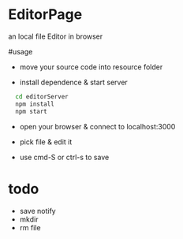 # EditorPage
an local file Editor in browser

#usage

- move your source code into resource folder


- install dependence & start server
```bash
  cd editorServer
  npm install
  npm start
```

- open your browser & connect to localhost:3000

- pick file & edit it

- use cmd-S or ctrl-s to save

# todo

- save notify
- mkdir
- rm file

